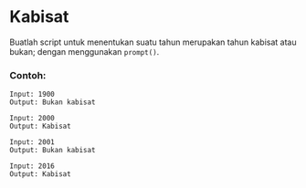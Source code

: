 # Kabisat

Buatlah script untuk menentukan suatu tahun merupakan tahun kabisat atau bukan; dengan menggunakan `prompt()`.

### Contoh:

```
Input: 1900
Output: Bukan kabisat

Input: 2000
Output: Kabisat

Input: 2001
Output: Bukan kabisat

Input: 2016
Output: Kabisat
```
